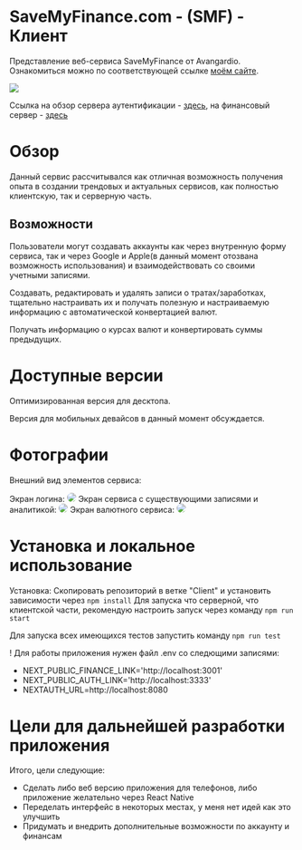 # SaveMyFinance.com - (SMF) - Клиент
Представление веб-сервиса SaveMyFinance от Avangardio.
Ознакомиться можно по соответствующей ссылке <a href="https://savemyfinance.com" target = "_blank">моём сайте</a>.
<p><img src="https://avangardio-1.ru/static/SMF-Header.png"></p>
Ссылка на обзор сервера аутентификации - <a href="https://github.com/Avangardio/SMF/tree/Auth#readme">здесь</a>, на финансовый сервер - <a href="https://github.com/Avangardio/SMF/tree/Finance#readme">здесь</a>

# Обзор
Данный сервис рассчитывался как отличная возможность получения опыта в создании трендовых и актуальных сервисов, как полностью клиентскую, так и серверную часть.
## Возможности
<p>Пользователи могут создавать аккаунты как через внутренную форму сервиса, так и через Google и Apple(в данный момент отозвана возможность использования)
и взаимодействовать со своими учетными записями.
<p>Создавать, редактировать и удалять записи о тратах/заработках, тщательно настраивать их и получать полезную и настраиваемую информацию с автоматической конвертацией валют.</p>
<p>Получать информацию о курсах валют и конвертировать суммы предыдущих.</p>

# Доступные версии
Оптимизированная версия для десктопа.
<p>Версия для мобильных девайсов в данный момент обсуждается.</p>

# Фотографии
<p>Внешний вид элементов сервиса:</p>
<span align="center">Экран логина:</span>
<img src="https://avangardio-1.ru/static/SMF-S1.png" style="border-radius: 20px;"/>
Экран сервиса с существующими записями и аналитикой:
<img src="https://avangardio-1.ru/static/SMF-S2.png" style="border-radius: 20px">
Экран валютного сервиса:
<img src="https://avangardio-1.ru/static/SMF-S3.png" style="border-radius: 20px">

# Установка и локальное использование
Установка:
Скопировать репозиторий в ветке "Client" и установить зависимости через ```npm install```
Для запуска что серверной, что клиентской части, рекомендую настроить запуск через команду 
```npm run start```

Для запуска всех имеющихся тестов запустить команду ```npm run test```
<p>! Для работы приложения нужен файл .env со следющими записями:
<ul>
<li>NEXT_PUBLIC_FINANCE_LINK='http://localhost:3001'</li>
<li>NEXT_PUBLIC_AUTH_LINK='http://localhost:3333'</li>
<li>NEXTAUTH_URL=http://localhost:8080</li>
</ul>

# Цели для дальнейшей разработки приложения
Итого, цели следующие:
<ul>
<li>Сделать либо веб версию приложения для телефонов, либо приложение желательно через React Native</li>
<li>Переделать интерфейс в некоторых местах, у меня нет идей как это улучшить</li>
<li>Придумать и внедрить дополнительные возможности по аккаунту и финансам</li>
</ul>
